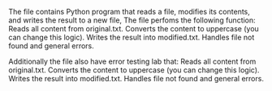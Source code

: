 
The file contains Python program that reads a file, modifies its contents, and writes the result to a new file,
The file perfoms the following function:
Reads all content from original.txt.
Converts the content to uppercase (you can change this logic).
Writes the result into modified.txt.
Handles file not found and general errors.

Additionally the file also have error testing lab that:
Reads all content from original.txt.
Converts the content to uppercase (you can change this logic).
Writes the result into modified.txt.
Handles file not found and general errors.
